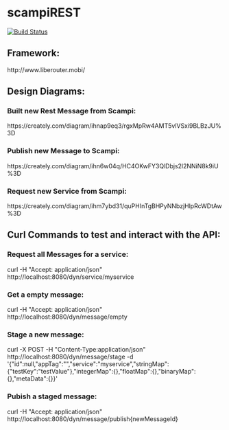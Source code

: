 # scampiREST

[![Build Status](https://drone.io/github.com/elias-arnold/scampiREST/status.png)](https://drone.io/github.com/elias-arnold/scampiREST/latest)


<h2>Framework:</h2> 
http://www.liberouter.mobi/


<h2>Design Diagrams:</h2>

<h3>Built new Rest Message from Scampi:</h3>
https://creately.com/diagram/ihnap9eq3/rgxMpRw4AMT5vlVSxi9BLBzJU%3D

<h3>Publish new Message to Scampi:</h3>
https://creately.com/diagram/ihn6w04q/HC4OKwFY3QlDbjs2l2NNiN8k9iU%3D

<h3>Request new Service from Scampi:</h3>
https://creately.com/diagram/ihm7ybd31/quPHInTgBHPyNNbzjHlpRcWDtAw%3D



<h2>Curl Commands to test and interact with the API:</h2>

<h3>Request all Messages for a service:</h3>
curl -H "Accept: application/json" http://localhost:8080/dyn/service/myservice

<h3>Get a empty message:</h3>
curl -H "Accept: application/json" http://localhost:8080/dyn/message/empty

<h3>Stage a new message:</h3>
curl -X POST -H "Content-Type:application/json" http://localhost:8080/dyn/message/stage -d '{"id":null,"appTag":"","service":"myservice","stringMap":{"testKey":"testValue"},"integerMap":{},"floatMap":{},"binaryMap":{},"metaData":{}}'

<h3>Pubish a staged message:</h3>
curl -H "Accept: application/json" http://localhost:8080/dyn/message/publish{newMessageId}
